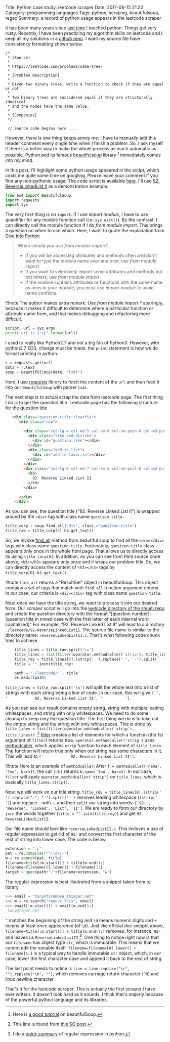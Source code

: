 Title: Python case study: leetcode scraper
Date: 2017-06-15 21:22
Category: programming languages
Tags: python, scraping, beautifulsoup, regex
Summary: a record of python usage appears in the leetcode scraper

It has been many years since 
[last time](http://pages.cs.wisc.edu/~zeyuan/projects/notes/diveintopython/diveintopython.html) 
I touched python. Things get very rusty. Recently, I have been practicing
my algorithm skills on leetcode and I keep all my solutions in a 
[github repo](https://github.com/xxks-kkk/shuati). I want my source file have consistency
formatting shown below.

```
/*
 * [Source]
 * 
 * https://leetcode.com/problems/same-tree/
 *
 * [Problem Description]
 *
 * Given two binary trees, write a function to check if they are equal or not.
 * 
 * Two binary trees are considered equal if they are structurally identical 
 * and the nodes have the same value. 
 *
 * [Companies]
 */

 // Source code begins here ...
```

However, there is one thing keeps annoy me: I have to manually add this header comment
every single time when I finish a problem. So, I ask myself if there is a better way
to make the whole process as much automatic as possible. Python and its famous
[beautifulsoup](https://www.crummy.com/software/BeautifulSoup/bs4/doc/) library [^1] immediately
comes into my mind.

[^1]: Here is [a good tutorial](http://web.stanford.edu/~zlotnick/TextAsData/Web_Scraping_with_Beautiful_Soup.html) on beautifulSoup.

In this post, I'll highlight some python usage appeared in the script, which costs
me quite some time on googling. Please leave your comment if you find any non-pythonic 
usage. The code script is available 
[here](https://github.com/xxks-kkk/shuati/blob/master/scraper.py). I'll use
[92. ReverseLinkedList II](https://leetcode.com/problems/reverse-linked-list-ii/#/description)
as a demonstration example.

```python
from bs4 import BeautifulSoup
import requests
import sys
```

The very first thing is on `import`. If I use *import module*, I have to use quantifier
for any module function call (i.e. `sys.exit()`). By the contrast, I can directly
call the module function if I do *from module import*. This brings a question on
when to use which. Here, I want to quote the explanation from 
[Dive Into Python](http://www.diveintopython.net/object_oriented_framework/importing_modules.html)

> When should you use *from module import*?
> - If you will be accessing attributes and methods often and don't want to type the module name over and over, use *from module import*.
> - If you want to selectively import some attributes and methods but not others, use *from module import*.
> - If the module contains attributes or functions with the same name as ones in your module, you must use *import module* to avoid name conflicts.

!!!note
  The author makes extra remark: Use *from module import \** sparingly, because it makes it difficult to determine where a particular function or attribute came from, and that makes debugging and refactoring more difficult.

```python
script, url = sys.argv
print('url is {:s}'.format(url))
```

I used to really like Python2.7 and not a big fan of Python3. However, with python2.7 EOS,
change must be made. the `print` statement is how we do format printing in python.

```python
r = requests.get(url)
data = r.text
soup = BeautifulSoup(data, "lxml")
```

Here, I use [requests](http://docs.python-requests.org/en/master/user/quickstart/#make-a-request)
library to fetch the content of the `url` and then feed it into our `BeautifulSoup`
with parser `lxml`.

The next step is to actual scrap the data from leetcode page. The first thing I 
do is to get the question title. Leetcode page has the following structure 
for the question title

```html
   <div class="question-title clearfix">
      <div class="row">
        
        <div class="col-lg-4 col-md-5 col-sm-6 col-sm-push-6 col-md-push-7 col-lg-push-8" id="widgets">
          <div class="like-and-dislike">
            <div id="question-like"></div>
          </div>
          <div class="add-to-list">
            <div id="add-to-favorite"></div>
          </div>
        </div>
        <div class="col-lg-8 col-md-7 col-sm-6 col-sm-pull-6 col-md-pull-5 col-lg-pull-4">
          <h3>
            92. Reverse Linked List II
          </h3>
        </div>
        
      </div>
    </div>
```

As you can see, the question title ("92. Reverse Linked List II") is wrapped around
by the `<div>` tag with class name `question-title`. 

```python
title_corp = soup.find_all("div", class_="question-title")
title_raw = title_corp[0].h3.get_text()
```

So, we invoke [find_all](https://www.crummy.com/software/BeautifulSoup/bs4/doc/#calling-a-tag-is-like-calling-find-all)
method from beautiful soup to find all the `<div></div>` tags with class name `question-title`.
Fortunately, `question-title` class appears only once in the whole html page. 
That allows us to directly access its using `title_corp[0]`. In addition, as you can see
from html source code above, `<h3></h3>` appears only once and it wraps our
problem title. So, we can directly access the content of `<h3></h3>` tags by 
`title_corp[0].h3.get_text()`.

!!!note
    `find_all` returns a "ResultSet" object in beautifulSoup. This object contains
    a set of tags that match with `find_all` function argument criteria. In our case,
    our criteria is `<div></div>` tag with class name `question-title`.

Now, once we have the title string, we want to process it into our desired form.
Our scraper script will go into the 
[leetcode directory of the shuati repo](https://github.com/xxks-kkk/shuati/tree/master/leetcode)
and create the question directory with the format 
"[question number]-[question title in mixed case with the first letter of each internal word capitalized]"
For example, "92. Reverse Linked List II" will lead to a directory 
`./leetcode/92-ReverseLinkedListII`. The source file name is similar to the 
directory name: `reverseLinkedListII.c`. That's what following code chunk tries to achieve

```python
    title_lines = title_raw.split('\n')
    title_lines = list(filter(operator.methodcaller('strip'), title_lines))
    title_rdy = title_lines[0].lstrip(' ').replace(".", "-").split(' ')
    title = "".join(title_rdy)

    path = "./leetcode/" + title
    os.mkdir(path)
```

`title_lines = title_raw.split('\n')` will split the whole text into a list 
of strings with each string being a line of code. In our case, this will give
`['', '            92. Reverse Linked List II', '          ']`.

As you can see our result contains empty string, string with multiple leading
whitespaces, and string with only whitespaces. We need to do some cleanup to keep
only the question title. The first thing we do is to take out the empty string and
the string with only whitespaces. This is done by 
`title_lines = list(filter(operator.methodcaller('strip'), title_lines))`. [^2]
[filter](https://docs.python.org/2/library/functions.html#filter) 
creates a list of elements for which a function (the 1st argument of `filter`) 
returns true. `operator.methodcaller('strip')` uses 
[methodcaller](https://docs.python.org/3/library/operator.html#operator.methodcaller),
which applies `strip` function to each element of `title_lines`. The function will
return true only when our string has some characters in it. This will lead to
`['            92. Reverse Linked List II']`.

!!!note
    Here is an example of `methodcaller`: After
    `f = methodcaller('name', 'foo', bar=1)`, the call `f(b)` returns `b.name('foo', bar=1)`.
    In our case, `filter` will apply `operator.methodcaller('strip')` on `title_lines`, which
    is basically `title_lines.strip()`.

Now, we will work on our title string. 
`title_rdy = title_lines[0].lstrip(' ').replace(".", "-").split(' ')` removes
leading whitespace (`lstrip(' ')`) and replace `.` with `-`, and then `split`
our string into words: `['92-', 'Reverse', 'Linked', 'List', 'II']`. We are ready
to form our directory by `join` the words together (`title = "".join(title_rdy)`)
and get `92-ReverseLinkedListII`.

[^2]: This line is found from 
[this SO post](https://stackoverflow.com/questions/8449454/remove-strings-containing-only-white-spaces-from-list). 

Our file name should look like `reverseLinkedListII.c`. This invloves a use of 
regular expression to get rid of `92-` and convert the first character of the rest 
of string into lower case. The code is below

```python
extension = ".c"
pat = re.compile(r"^(\d+)-")
m = re.search(pat, title)
filename=title[:m.start()] + title[m.end():]
filename=filename[0].lower() + filename[1:]
target = open(path+"/"+filename+extension, "w")
```

The regular expression is best illsutrated from a snippet taken from 
[re](https://docs.python.org/3/library/re.html) library

```python
>>> email = "tony@tiremove_thisger.net"
>>> m = re.search("remove_this", email)
>>> email[:m.start()] + email[m.end():]
'tony@tiger.net'
```

`^` matches the beginning of the string and `\d` means numeric digits and `+`
means at least once appearance (of `\d`). Just like official doc snippet above,
`filename=title[:m.start()] + title[m.end():]` removes, for instance, `92-` and
leaves us `ReverseLinkedListII` [^3]. One thing to notice right now is that our
`filename` has object type `str`, which is immutable. This means that we cannot
edit the variable itself. `filename=filename[0].lower() + filename[1:]` is 
a typical way to handle immutable `str` object, which, in our case, lower the 
first character case and append it back to the rest of string.

[^3]: I do a [quick summary](http://pages.cs.wisc.edu/~zeyuan/projects/notes/diveintopython/chap7.html) of
regular expression in python.

The last point needs to notice is `line = line.replace("\r", "").replace("\n", "")`,
which removes carriage return character (`^M`) and linux newline character.

That's it for the leetcode scraper. This is actually the first scraper I have
ever written. It doesn't look hard as it sounds. I think that's majorly because of
the powerful python language and its libraries.